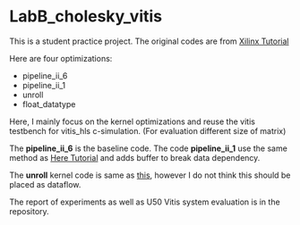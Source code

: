 # LabB_cholesky_vitis

This is a student practice project. The original codes are from [Xilinx Tutorial](https://github.com/Xilinx/Vitis-Tutorials/tree/2021.1/Hardware_Acceleration/Design_Tutorials/06-cholesky-accel)

Here are four optimizations:
* pipeline_ii_6
* pipeline_ii_1
* unroll
* float_datatype


Here, I mainly focus on the kernel optimizations and reuse the vitis testbench for vitis_hls c-simulation. (For evaluation different size of matrix)

The **pipeline_ii_6** is the baseline code. The code **pipeline_ii_1** use the same method as [Here Tutorial](https://github.com/Xilinx/Vitis-Tutorials/blob/2021.1/Hardware_Acceleration/Design_Tutorials/06-cholesky-accel/03-Algorithm_Acceleration/docs/module4_dataflow/src/cholesky_kernel.hpp) and adds buffer to break data dependency.

The **unroll** kernel code is same as [this](https://github.com/Xilinx/Vitis-Tutorials/blob/2021.1/Hardware_Acceleration/Design_Tutorials/06-cholesky-accel/03-Algorithm_Acceleration/docs/module4_dataflow/src/cholesky_kernel.hpp), however I do not think this should be placed as dataflow.

The report of experiments as well as U50 Vitis system evaluation is in the repository.